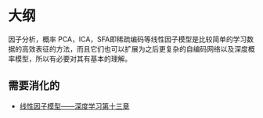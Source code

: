 
# 大纲

因子分析，概率 PCA，ICA，SFA即稀疏编码等线性因子模型是比较简单的学习数据的高效表征的方法，而且它们也可以扩展为之后更复杂的自编码网络以及深度概率模型，所以有必要对其有基本的理解。


## 需要消化的

- [线性因子模型——深度学习第十三章](https://zhuanlan.zhihu.com/p/45898775)
